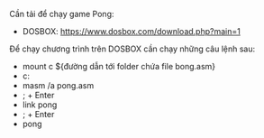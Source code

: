 Cần tải để chạy game Pong:

- DOSBOX: https://www.dosbox.com/download.php?main=1

Để chạy chương trình trên DOSBOX cần chạy những câu lệnh sau:

- mount c ${đường dẫn tới folder chứa file bong.asm}
- c:
- masm /a pong.asm
- ; + Enter
- link pong
- ; + Enter
- pong

